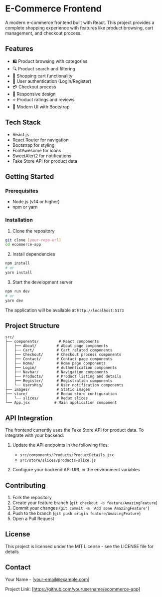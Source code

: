 # E-Commerce Frontend

A modern e-commerce frontend built with React. This project provides a complete shopping experience with features like product browsing, cart management, and checkout process.

## Features

- 🛍️ Product browsing with categories
- 🔍 Product search and filtering
- 🛒 Shopping cart functionality
- 👤 User authentication (Login/Register)
- 💳 Checkout process
- 📱 Responsive design
- ⭐ Product ratings and reviews
- 🎨 Modern UI with Bootstrap

## Tech Stack

- React.js
- React Router for navigation
- Bootstrap for styling
- FontAwesome for icons
- SweetAlert2 for notifications
- Fake Store API for product data

## Getting Started

### Prerequisites

- Node.js (v14 or higher)
- npm or yarn

### Installation

1. Clone the repository
```bash
git clone [your-repo-url]
cd ecommerce-app
```

2. Install dependencies
```bash
npm install
# or
yarn install
```

3. Start the development server
```bash
npm run dev
# or
yarn dev
```

The application will be available at `http://localhost:5173`

## Project Structure

```
src/
├── components/         # React components
│   ├── About/         # About page components
│   ├── Cart/          # Cart related components
│   ├── Checkout/      # Checkout process components
│   ├── Contact/       # Contact page components
│   ├── Home/          # Home page components
│   ├── Login/         # Authentication components
│   ├── Navbar/        # Navigation components
│   ├── Products/      # Product listing and details
│   ├── Register/      # Registration components
│   └── UsersMsg/      # User notification components
├── images/            # Static images
├── store/             # Redux store configuration
│   └── slices/        # Redux slices
└── App.jsx           # Main application component
```

## API Integration

The frontend currently uses the Fake Store API for product data. To integrate with your backend:

1. Update the API endpoints in the following files:
   - `src/components/Products/ProductDetails.jsx`
   - `src/store/slices/products-slice.js`

2. Configure your backend API URL in the environment variables

## Contributing

1. Fork the repository
2. Create your feature branch (`git checkout -b feature/AmazingFeature`)
3. Commit your changes (`git commit -m 'Add some AmazingFeature'`)
4. Push to the branch (`git push origin feature/AmazingFeature`)
5. Open a Pull Request

## License

This project is licensed under the MIT License - see the LICENSE file for details

## Contact

Your Name - [your-email@example.com]

Project Link: [https://github.com/yourusername/ecommerce-app]
